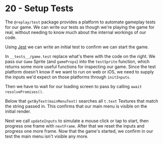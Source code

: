 # 20 - Setup Tests

The `@replay/test` package provides a platform to automate gameplay tests for our game. We can write our tests as though we're playing the game for real, without needing to know much about the internal workings of our code.

Using [Jest](https://jestjs.io/) we can write an initial test to confirm we can start the game.

In `__tests__/game.test` replace what's there with the code on the right. We pass our `Game` Sprite (and `gameProps`) into the `testSprite` function, which returns some more useful functions for inspecting our game. Since the test platform doesn't know if we want to run on web or iOS, we need to supply the inputs we'd expect on those platforms through `initInputs`.

Then we have to wait for our loading screen to pass by calling `await resolvePromises()`.

Below that `getByText(mainMenuText)` searches all `t.text` Textures that match the string passed in. This confirms that our main menu is visible on the initial render.

Next we call `updateInputs` to simulate a mouse click or tap to start, then progress one frame with `nextFrame`. After that we reset the inputs and progress one more frame. Now that the game's started, we confirm in our test the main menu isn't visible any more.
